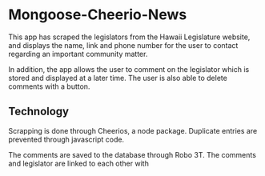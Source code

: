 # Mongoose-Cheerio-News

This app has scraped the legislators from the Hawaii Legislature website, and displays the name, link and phone number for the user to contact regarding an important community matter. 

In addition, the app allows the user to comment on the legislator which is stored and displayed at a later time.  The user is also able to delete comments with a button. 

## Technology
Scrapping is done through Cheerios, a node package. Duplicate entries are prevented through javascript code. 

The comments are saved to the database through Robo 3T.  The comments and legislator are linked to each other with